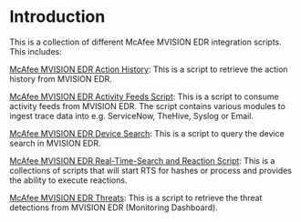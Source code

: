 # Introduction

This is a collection of different McAfee MVISION EDR integration scripts. This includes:

[McAfee MVISION EDR Action History](action-history):
This is a script to retrieve the action history from MVISION EDR.

[McAfee MVISION EDR Activity Feeds Script](activity-feeds): 
This is a script to consume activity feeds from MVISION EDR.
The script contains various modules to ingest trace data into e.g. ServiceNow, TheHive, Syslog or Email.

[McAfee MVISION EDR Device Search](device-search):
This is a script to query the device search in MVISION EDR.

[McAfee MVISION EDR Real-Time-Search and Reaction Script](real-time-search-reaction): 
This is a collections of scripts that will start RTS for hashes or process and provides the ability to execute reactions.

[McAfee MVISION EDR Threats](threats-monitoring):
This is a script to retrieve the threat detections from MVISION EDR (Monitoring Dashboard).
